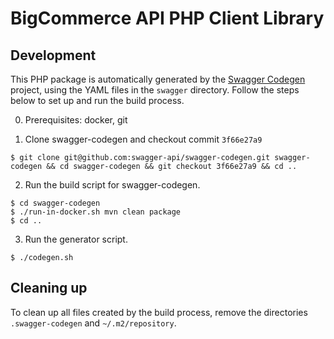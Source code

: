# BigCommerce API PHP Client Library

## Development

This PHP package is automatically generated by the
[Swagger Codegen](https://github.com/swagger-api/swagger-codegen) project,
using the YAML files in the `swagger` directory. Follow the steps below
to set up and run the build process.

0. Prerequisites: docker, git

1. Clone swagger-codegen and checkout commit `3f66e27a9`

```
$ git clone git@github.com:swagger-api/swagger-codegen.git swagger-codegen && cd swagger-codegen && git checkout 3f66e27a9 && cd ..
```

2. Run the build script for swagger-codegen.

```
$ cd swagger-codegen
$ ./run-in-docker.sh mvn clean package
$ cd ..
```

3. Run the generator script.

```
$ ./codegen.sh
```

## Cleaning up

To clean up all files created by the build process, remove the directories
`.swagger-codegen` and `~/.m2/repository`.
